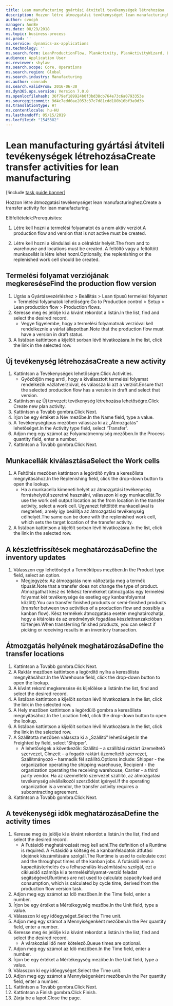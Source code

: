 ```yaml
---
title: Lean manufacturing gyártási átviteli tevékenységek létrehozása
description: Hozzon létre átmozgatási tevékenységet lean manufacturinghez.
author: cvocph
manager: AnnBe
ms.date: 08/29/2018
ms.topic: business-process
ms.prod: ''
ms.service: dynamics-ax-applications
ms.technology: ''
ms.search.form: LeanProductionFlow, PlanActivity, PlanActivityWizard, LeanWorkCellLookup, InventLocationIdLookup
audience: Application User
ms.reviewer: shylaw
ms.search.scope: Core, Operations
ms.search.region: Global
ms.search.industry: Manufacturing
ms.author: conradv
ms.search.validFrom: 2016-06-30
ms.dyn365.ops.version: Version 7.0.0
ms.openlocfilehash: 36f79ef189924b0f3bd38cb764e73c6a0793353e
ms.sourcegitcommit: 9d4c7edd0ae2053c37c7d81cdd180b16bf3a9d3b
ms.translationtype: HT
ms.contentlocale: hu-HU
ms.lasthandoff: 05/15/2019
ms.locfileid: "1545382"
---
```

# <a name="create-transfer-activities-for-lean-manufacturing"></a><span data-ttu-id="d3b94-103">Lean manufacturing gyártási átviteli tevékenységek létrehozása</span><span class="sxs-lookup"><span data-stu-id="d3b94-103">Create transfer activities for lean manufacturing</span></span>

[!include [task guide banner](../../includes/task-guide-banner.md)]

<span data-ttu-id="d3b94-104">Hozzon létre átmozgatási tevékenységet lean manufacturinghez.</span><span class="sxs-lookup"><span data-stu-id="d3b94-104">Create a transfer activity for lean manufacturing.</span></span> 

<span data-ttu-id="d3b94-105">Előfeltételek:</span><span class="sxs-lookup"><span data-stu-id="d3b94-105">Prerequisites:</span></span> 

1. <span data-ttu-id="d3b94-106">Létre kell hozni a termelési folyamatot és a nem aktív verziót.</span><span class="sxs-lookup"><span data-stu-id="d3b94-106">A production flow and version that is not active must be created.</span></span>

2. <span data-ttu-id="d3b94-107">Létre kell hozni a kiindulási és a célraktár helyét.</span><span class="sxs-lookup"><span data-stu-id="d3b94-107">The from and to warehouse and locations must be created.</span></span> <span data-ttu-id="d3b94-108">A feltöltő vagy a feltöltött munkacellát is létre lehet hozni.</span><span class="sxs-lookup"><span data-stu-id="d3b94-108">Optionally, the replenishing or the replenished work cell should be created.</span></span>


## <a name="find-the-production-flow-version"></a><span data-ttu-id="d3b94-109">Termelési folyamat verziójának megkeresése</span><span class="sxs-lookup"><span data-stu-id="d3b94-109">Find the production flow version</span></span>
1. <span data-ttu-id="d3b94-110">Ugrás a Gyártásvezérléshez > Beállítás > Lean típusú termelési folyamat > Termelési folyamatok lehetőségre.</span><span class="sxs-lookup"><span data-stu-id="d3b94-110">Go to Production control > Setup > Lean production flow > Production flows.</span></span>
2. <span data-ttu-id="d3b94-111">Keresse meg és jelölje ki a kívánt rekordot a listán.</span><span class="sxs-lookup"><span data-stu-id="d3b94-111">In the list, find and select the desired record.</span></span>
    * <span data-ttu-id="d3b94-112">Vegye figyelembe, hogy a termelési folyamatnak verzióval kell rendelkeznie a várlat állapotban.</span><span class="sxs-lookup"><span data-stu-id="d3b94-112">Note that the production flow must have a version in draft status.</span></span>  
3. <span data-ttu-id="d3b94-113">A listában kattintson a kijelölt sorban lévő hivatkozásra.</span><span class="sxs-lookup"><span data-stu-id="d3b94-113">In the list, click the link in the selected row.</span></span>

## <a name="create-a-new-activity"></a><span data-ttu-id="d3b94-114">Új tevékenység létrehozása</span><span class="sxs-lookup"><span data-stu-id="d3b94-114">Create a new activity</span></span>
1. <span data-ttu-id="d3b94-115">Kattintson a Tevékenységek lehetőségre.</span><span class="sxs-lookup"><span data-stu-id="d3b94-115">Click Activities.</span></span>
    * <span data-ttu-id="d3b94-116">Győződjön meg arról, hogy a kiválasztott termelési folyamat rendelkezik vázlatverzióval, és válassza ki azt a verziót.</span><span class="sxs-lookup"><span data-stu-id="d3b94-116">Ensure that the selected production flow has a version in draft and select that version.</span></span>  
2. <span data-ttu-id="d3b94-117">Kattintson az Új tervezett tevékenység létrehozása lehetőségre.</span><span class="sxs-lookup"><span data-stu-id="d3b94-117">Click Create new plan activity.</span></span>
3. <span data-ttu-id="d3b94-118">Kattintson a Tovább gombra.</span><span class="sxs-lookup"><span data-stu-id="d3b94-118">Click Next.</span></span>
4. <span data-ttu-id="d3b94-119">Írjon be egy értéket a Név mezőbe.</span><span class="sxs-lookup"><span data-stu-id="d3b94-119">In the Name field, type a value.</span></span>
5. <span data-ttu-id="d3b94-120">A Tevékenységtípus mezőben válassza ki az „Átmozgatás” lehetőséget.</span><span class="sxs-lookup"><span data-stu-id="d3b94-120">In the Activity type field, select 'Transfer'.</span></span>
6. <span data-ttu-id="d3b94-121">Adjon meg egy számot az Folyamatmennyiség mezőben.</span><span class="sxs-lookup"><span data-stu-id="d3b94-121">In the Process quantity field, enter a number.</span></span>
7. <span data-ttu-id="d3b94-122">Kattintson a Tovább gombra.</span><span class="sxs-lookup"><span data-stu-id="d3b94-122">Click Next.</span></span>

## <a name="select-the-work-cells"></a><span data-ttu-id="d3b94-123">Munkacellák kiválasztása</span><span class="sxs-lookup"><span data-stu-id="d3b94-123">Select the Work cells</span></span>
1. <span data-ttu-id="d3b94-124">A Feltöltés mezőben kattintson a legördítő nyílra a keresőlista megnyitásához.</span><span class="sxs-lookup"><span data-stu-id="d3b94-124">In the Replenishing field, click the drop-down button to open the lookup.</span></span>
    * <span data-ttu-id="d3b94-125">Ha a munkacella kimeneti helyét az átmozgatási tevékenység forráshelyéül szeretné használni, válasszon ki egy munkacellát.</span><span class="sxs-lookup"><span data-stu-id="d3b94-125">To use the work cell output location as the from location in the transfer activity, select a work cell.</span></span> <span data-ttu-id="d3b94-126">Ugyanezt feltöltött munkacellával is megteheti, amely így beállítja az átmozgatási tevékenység célhelyét.</span><span class="sxs-lookup"><span data-stu-id="d3b94-126">The same can be done with the replenished work cell, which sets the target location of the transfer activity.</span></span>  
2. <span data-ttu-id="d3b94-127">A listában kattintson a kijelölt sorban lévő hivatkozásra.</span><span class="sxs-lookup"><span data-stu-id="d3b94-127">In the list, click the link in the selected row.</span></span>

## <a name="define-the-inventory-updates"></a><span data-ttu-id="d3b94-128">A készletfrissítések meghatározása</span><span class="sxs-lookup"><span data-stu-id="d3b94-128">Define the inventory updates</span></span>
1. <span data-ttu-id="d3b94-129">Válasszon egy lehetőséget a Terméktípus mezőben.</span><span class="sxs-lookup"><span data-stu-id="d3b94-129">In the Product type field, select an option.</span></span>
    * <span data-ttu-id="d3b94-130">Megjegyzés: Az átmozgatás nem változtatja meg a termék típusát.</span><span class="sxs-lookup"><span data-stu-id="d3b94-130">Note that a transfer does not change the type of product.</span></span> <span data-ttu-id="d3b94-131">Átmozgathat kész és félkész termékeket (átmozgatás egy termelési folyamat két tevékenysége és esetleg egy kanbanfolyamat között).</span><span class="sxs-lookup"><span data-stu-id="d3b94-131">You can transfer finished products or semi-finished products (transfer between two activities of a production flow and possibly a kanban flow).</span></span>     <span data-ttu-id="d3b94-132">Kész termékek átmozgatása esetén meghatározhatja, hogy a kitárolás és az eredmények fogadása készlettranzakcióban történjen.</span><span class="sxs-lookup"><span data-stu-id="d3b94-132">When transferring finished products, you can select if picking or receiving results in an inventory transaction.</span></span>  

## <a name="define-the-transfer-locations"></a><span data-ttu-id="d3b94-133">Átmozgatás helyének meghatározása</span><span class="sxs-lookup"><span data-stu-id="d3b94-133">Define the transfer locations</span></span>
1. <span data-ttu-id="d3b94-134">Kattintson a Tovább gombra.</span><span class="sxs-lookup"><span data-stu-id="d3b94-134">Click Next.</span></span>
2. <span data-ttu-id="d3b94-135">A Raktár mezőben kattintson a legördítő nyílra a keresőlista megnyitásához.</span><span class="sxs-lookup"><span data-stu-id="d3b94-135">In the Warehouse field, click the drop-down button to open the lookup.</span></span>
3. <span data-ttu-id="d3b94-136">A kívánt rekord megkeresése és kijelölése a listán</span><span class="sxs-lookup"><span data-stu-id="d3b94-136">In the list, find and select the desired record.</span></span>
4. <span data-ttu-id="d3b94-137">A listában kattintson a kijelölt sorban lévő hivatkozásra.</span><span class="sxs-lookup"><span data-stu-id="d3b94-137">In the list, click the link in the selected row.</span></span>
5. <span data-ttu-id="d3b94-138">A Hely mezőben kattintson a legördülő gombra a keresőlista megnyitásához.</span><span class="sxs-lookup"><span data-stu-id="d3b94-138">In the Location field, click the drop-down button to open the lookup.</span></span>
6. <span data-ttu-id="d3b94-139">A listában kattintson a kijelölt sorban lévő hivatkozásra.</span><span class="sxs-lookup"><span data-stu-id="d3b94-139">In the list, click the link in the selected row.</span></span>
7. <span data-ttu-id="d3b94-140">A Szállította mezőben válassza ki a „Szállító” lehetőséget.</span><span class="sxs-lookup"><span data-stu-id="d3b94-140">In the Freighted by field, select 'Shipper'.</span></span>
    * <span data-ttu-id="d3b94-141">A lehetőségek a következők: Szállító – a szállítási raktárt üzemeltető szervezet, Címzett – a fogadó raktárt üzemeltető szervezet, Szállítmányozó – harmadik fél szállító.</span><span class="sxs-lookup"><span data-stu-id="d3b94-141">Options include: Shipper - the organization operating the shipping warehouse, Recipient -  the organization operating the receiving warehouse, Carrier - a third party vendor.</span></span> <span data-ttu-id="d3b94-142">Ha az üzemeltető szervezet szállító, az átmozgatási tevékenység alvállalkozói szerződést igényel.</span><span class="sxs-lookup"><span data-stu-id="d3b94-142">If the operating organization is a vendor, the transfer activity requires a subcontracting agreement.</span></span>  
8. <span data-ttu-id="d3b94-143">Kattintson a Tovább gombra.</span><span class="sxs-lookup"><span data-stu-id="d3b94-143">Click Next.</span></span>

## <a name="define-the-activity-times"></a><span data-ttu-id="d3b94-144">A tevékenységi idők meghatározása</span><span class="sxs-lookup"><span data-stu-id="d3b94-144">Define the activity times</span></span>
1. <span data-ttu-id="d3b94-145">Keresse meg és jelölje ki a kívánt rekordot a listán.</span><span class="sxs-lookup"><span data-stu-id="d3b94-145">In the list, find and select the desired record.</span></span>
    * <span data-ttu-id="d3b94-146">A Futásidő meghatározását meg kell adni.</span><span class="sxs-lookup"><span data-stu-id="d3b94-146">The definition of a Runtime is required.</span></span> <span data-ttu-id="d3b94-147">A Futásidő a költség és a kanbanfeladatok átfutási idejének kiszámítására szolgál.</span><span class="sxs-lookup"><span data-stu-id="d3b94-147">The Runtime is used to calculate cost and the throughput times of the kanban jobs.</span></span> <span data-ttu-id="d3b94-148">A futásidő nem a kapacitásterhelés és a felhasználás kiszámítására szolgál, ezt a ciklusidő számítja ki a termelésifolyamat-verzió feladat segítségével.</span><span class="sxs-lookup"><span data-stu-id="d3b94-148">Runtimes are not used to calculate capacity load and consumption, which is calculated by cycle time, derived from the production flow version task.</span></span>  
2. <span data-ttu-id="d3b94-149">Adjon meg egy számot az Idő mezőben.</span><span class="sxs-lookup"><span data-stu-id="d3b94-149">In the Time field, enter a number.</span></span>
3. <span data-ttu-id="d3b94-150">Írjon be egy értéket a Mértékegység mezőbe.</span><span class="sxs-lookup"><span data-stu-id="d3b94-150">In the Unit field, type a value.</span></span>
4. <span data-ttu-id="d3b94-151">Válasszon ki egy időegységet.</span><span class="sxs-lookup"><span data-stu-id="d3b94-151">Select the Time unit.</span></span>
5. <span data-ttu-id="d3b94-152">Adjon meg egy számot a Mennyiségenként mezőben.</span><span class="sxs-lookup"><span data-stu-id="d3b94-152">In the Per quantity field, enter a number.</span></span>
6. <span data-ttu-id="d3b94-153">Keresse meg és jelölje ki a kívánt rekordot a listán.</span><span class="sxs-lookup"><span data-stu-id="d3b94-153">In the list, find and select the desired record.</span></span>
    * <span data-ttu-id="d3b94-154">A várakozási idő nem kötelező.</span><span class="sxs-lookup"><span data-stu-id="d3b94-154">Queue times are optional.</span></span>  
7. <span data-ttu-id="d3b94-155">Adjon meg egy számot az Idő mezőben.</span><span class="sxs-lookup"><span data-stu-id="d3b94-155">In the Time field, enter a number.</span></span>
8. <span data-ttu-id="d3b94-156">Írjon be egy értéket a Mértékegység mezőbe.</span><span class="sxs-lookup"><span data-stu-id="d3b94-156">In the Unit field, type a value.</span></span>
9. <span data-ttu-id="d3b94-157">Válasszon ki egy időegységet.</span><span class="sxs-lookup"><span data-stu-id="d3b94-157">Select the Time unit.</span></span>
10. <span data-ttu-id="d3b94-158">Adjon meg egy számot a Mennyiségenként mezőben.</span><span class="sxs-lookup"><span data-stu-id="d3b94-158">In the Per quantity field, enter a number.</span></span>
11. <span data-ttu-id="d3b94-159">Kattintson a Tovább gombra.</span><span class="sxs-lookup"><span data-stu-id="d3b94-159">Click Next.</span></span>
12. <span data-ttu-id="d3b94-160">Kattintson a Finish gombra.</span><span class="sxs-lookup"><span data-stu-id="d3b94-160">Click Finish.</span></span>
13. <span data-ttu-id="d3b94-161">Zárja be a lapot.</span><span class="sxs-lookup"><span data-stu-id="d3b94-161">Close the page.</span></span>

